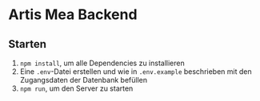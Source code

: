 
# Artis Mea Backend

## Starten

1. `npm install`, um alle Dependencies zu installieren
2. Eine `.env`-Datei erstellen und wie in `.env.example` beschrieben mit den Zugangsdaten der Datenbank befüllen
3. `npm run`, um den Server zu starten
